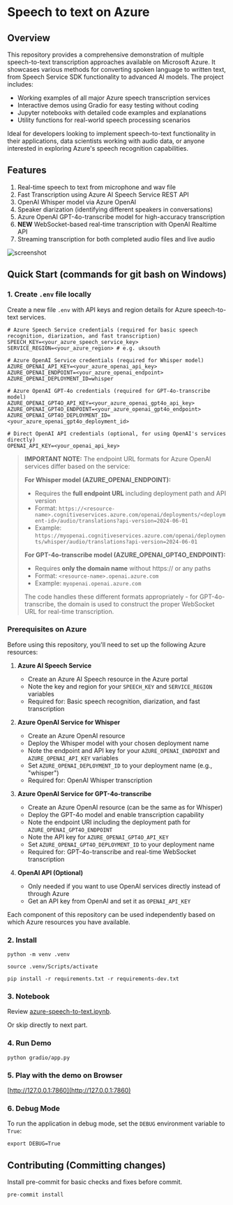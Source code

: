 # Speech to text on Azure

## Overview

This repository provides a comprehensive demonstration of multiple speech-to-text transcription approaches available on Microsoft Azure. It showcases various methods for converting spoken language to written text, from Speech Service SDK functionality to advanced AI models. The project includes:

- Working examples of all major Azure speech transcription services
- Interactive demos using Gradio for easy testing without coding
- Jupyter notebooks with detailed code examples and explanations
- Utility functions for real-world speech processing scenarios

Ideal for developers looking to implement speech-to-text functionality in their applications, data scientists working with audio data, or anyone interested in exploring Azure's speech recognition capabilities.

## Features

1. Real-time speech to text from microphone and wav file
2. Fast Transcription using Azure AI Speech Service REST API
3. OpenAI Whisper model via Azure OpenAI
4. Speaker diarization (identifying different speakers in conversations)
5. Azure OpenAI GPT-4o-transcribe model for high-accuracy transcription
6. **NEW** WebSocket-based real-time transcription with OpenAI Realtime API
7. Streaming transcription for both completed audio files and live audio

![screenshot](./diagrams/screenshot.png)

## Quick Start (commands for git bash on Windows)

### 1. Create `.env` file locally

Create a new file `.env` with API keys and region details for Azure speech-to-text services.

```.env
# Azure Speech Service credentials (required for basic speech recognition, diarization, and fast transcription)
SPEECH_KEY=<your_azure_speech_service_key>
SERVICE_REGION=<your_azure_region> # e.g. uksouth

# Azure OpenAI Service credentials (required for Whisper model)
AZURE_OPENAI_API_KEY=<your_azure_openai_api_key>
AZURE_OPENAI_ENDPOINT=<your_azure_openai_endpoint>
AZURE_OPENAI_DEPLOYMENT_ID=whisper

# Azure OpenAI GPT-4o credentials (required for GPT-4o-transcribe model)
AZURE_OPENAI_GPT4O_API_KEY=<your_azure_openai_gpt4o_api_key>
AZURE_OPENAI_GPT4O_ENDPOINT=<your_azure_openai_gpt4o_endpoint>
AZURE_OPENAI_GPT4O_DEPLOYMENT_ID=<your_azure_openai_gpt4o_deployment_id>

# Direct OpenAI API credentials (optional, for using OpenAI's services directly)
OPENAI_API_KEY=<your_openai_api_key>
```

> **IMPORTANT NOTE:** The endpoint URL formats for Azure OpenAI services differ based on the service:
> 
> **For Whisper model (AZURE_OPENAI_ENDPOINT):**
> - Requires the **full endpoint URL** including deployment path and API version
> - Format: `https://<resource-name>.cognitiveservices.azure.com/openai/deployments/<deployment-id>/audio/translations?api-version=2024-06-01`
> - Example: `https://myopenai.cognitiveservices.azure.com/openai/deployments/whisper/audio/translations?api-version=2024-06-01`
> 
> **For GPT-4o-transcribe model (AZURE_OPENAI_GPT4O_ENDPOINT):**
> - Requires **only the domain name** without https:// or any paths
> - Format: `<resource-name>.openai.azure.com`
> - Example: `myopenai.openai.azure.com`
>
> The code handles these different formats appropriately - for GPT-4o-transcribe, the domain is used to construct the proper WebSocket URL for real-time transcription.

### Prerequisites on Azure

Before using this repository, you'll need to set up the following Azure resources:

1. **Azure AI Speech Service**
   - Create an Azure AI Speech resource in the Azure portal
   - Note the key and region for your `SPEECH_KEY` and `SERVICE_REGION` variables
   - Required for: Basic speech recognition, diarization, and fast transcription

2. **Azure OpenAI Service for Whisper**
   - Create an Azure OpenAI resource
   - Deploy the Whisper model with your chosen deployment name
   - Note the endpoint and API key for your `AZURE_OPENAI_ENDPOINT` and `AZURE_OPENAI_API_KEY` variables
   - Set `AZURE_OPENAI_DEPLOYMENT_ID` to your deployment name (e.g., "whisper")
   - Required for: OpenAI Whisper transcription

3. **Azure OpenAI Service for GPT-4o-transcribe**
   - Create an Azure OpenAI resource (can be the same as for Whisper)
   - Deploy the GPT-4o model and enable transcription capability
   - Note the endpoint URI including the deployment path for `AZURE_OPENAI_GPT4O_ENDPOINT`
   - Note the API key for `AZURE_OPENAI_GPT4O_API_KEY`
   - Set `AZURE_OPENAI_GPT4O_DEPLOYMENT_ID` to your deployment name
   - Required for: GPT-4o-transcribe and real-time WebSocket transcription

4. **OpenAI API (Optional)**
   - Only needed if you want to use OpenAI services directly instead of through Azure
   - Get an API key from OpenAI and set it as `OPENAI_API_KEY`

Each component of this repository can be used independently based on which Azure resources you have available.

### 2. Install

`python -m venv .venv`

`source .venv/Scripts/activate`

`pip install -r requirements.txt -r requirements-dev.txt`

### 3. Notebook

Review [azure-speech-to-text.ipynb](./notebooks/azure-speech-to-text.ipynb).

Or skip directly to next part.

### 4. Run Demo

`python gradio/app.py`

### 5. Play with the demo on Browser

[http://127.0.0.1:7860](http://127.0.0.1:7860)

### 6. Debug Mode

To run the application in debug mode, set the `DEBUG` environment variable to `True`:

```
export DEBUG=True
```

## Contributing (Committing changes)

Install pre-commit for basic checks and fixes before commit.

`pre-commit install`
